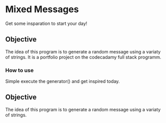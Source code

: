 # Mixed Messages
Get some insparation to start your day!

## Objective
The idea of this program is to generate a random message using a variaty of strings.
It is a portfolio project on the codecadamy full stack programm.

### How to use
Simple execute the generator() and get inspired today.
 


## Objective
The idea of this program is to generate a random message using a variaty of strings. 
